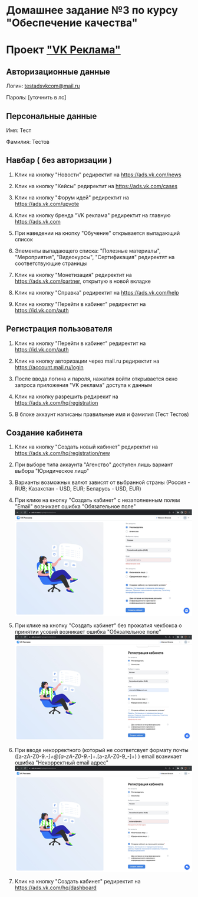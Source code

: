 
# Домашнее задание №3 по курсу "Обеспечение качества"

# Проект ["VK Реклама"](https://ads.vk.com)

## Авторизационные данные

Логин: <testadsvkcom@mail.ru>

Пароль: [уточнить в лс]

## Персональные данные

Имя: Тест

Фамилия: Тестов

## Навбар ( без авторизации )

1. Клик на кнопку "Новости" редиректит на <https://ads.vk.com/news>

2. Клик на кнопку "Кейсы" редиректит на <https://ads.vk.com/cases>

3. Клик на кнопку "Форум идей" редиректит на <https://ads.vk.com/upvote>

4. Клик на кнопку бренда "VK реклама" редиректит на главную <https://ads.vk.com>

5. При наведении на кнопку "Обучение" открывается выпадающий список

6. Элементы выпадающего списка: "Полезные материалы", "Мероприятия", "Видеокурсы", "Сертификация" редиректят на соответствующие страницы

7. Клик на кнопку "Монетизация" редиректит на <https://ads.vk.com/partner>, открытую в новой вкладке

8. Клик на кнопку "Справка" редиректит на <https://ads.vk.com/help>

9. Клик на кнопку "Перейти в кабинет" редиректит на <https://id.vk.com/auth>

## Регистрация пользователя

1. Клик на кнопку "Перейти в кабинет" редиректит на <https://id.vk.com/auth>

2. Клик на кнопку авторизации через mail.ru редиректит на <https://account.mail.ru/login>

3. После ввода логина и пароля, нажатия войти открывается окно запроса приложения "VK реклама" доступа к данным

4. Клик на кнопку разрешить редирекит на <https://ads.vk.com/hq/registration>

5. В блоке аккаунт написаны правильные имя и фамилия (Тест Тестов)

## Создание кабинета

1. Клик на кнопку "Создать новый кабинет" редиректит на <https://ads.vk.com/hq/registration/new>

2. При выборе типа аккаунта "Агенство" доступен лишь вариант выбора "Юридическое лицо"

3. Варианты возможных валют зависят от выбранной страны (Россия - RUB; Казахстан - USD, EUR; Беларусь -  USD, EUR)

4. При клике на кнопку "Создать кабинет" с незаполненным полем "Email" возникает ошибка "Обязательное поле"
![alt text](img/email_err.jpg "Ошибка обязательное поле почты")

5. При клике на кнопку "Создать кабинет" без прожатия чекбокса о принятии усовий возникает ошибка "Обязательное поле"
![alt text](img/law_err.jpg "Ошибка обязательное поле условия")

6. При вводе некорректного (который не соответсвует формату почты ([a-zA-Z0-9._-]+@[a-zA-Z0-9._-]+\.[a-zA-Z0-9_-]+) ) email возникает ошибка "Некорректный email адрес"
![alt text](img/wrong_email.jpg "Некорректная почта")

7. Клик на кнопку "Создать кабинет" редиректит на <https://ads.vk.com/hq/dashboard>
